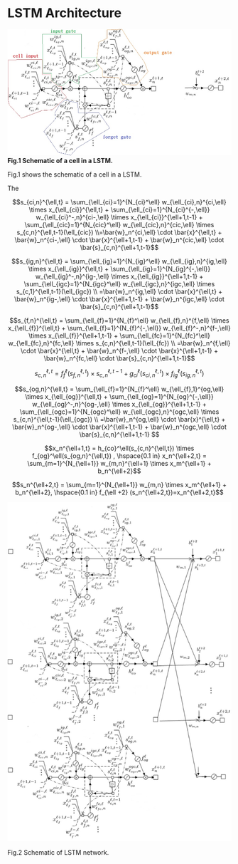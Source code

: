 # LSTM Architecture



![](/assets/schematic_cell_in_LSTM_separate_version.jpg)**Fig.1 Schematic of a cell in a LSTM.**


Fig.1 shows the schematic of a cell in a LSTM.


 

The 

$$s_{ci,n}^{\ell,t} = \sum_{\ell_{ci}=1}^{N_{ci}^\ell} w_{\ell_{ci},n}^{ci,\ell} \times x_{\ell_{ci}}^{\ell,t} + \sum_{\ell_{ci}=1}^{N_{ci}^{-,\ell}} w_{\ell_{ci}^-,n}^{ci-,\ell} \times x_{\ell_{ci}}^{\ell+1,t-1} + \sum_{\ell_{cic}=1}^{N_{cic}^\ell} w_{\ell_{cic},n}^{cic,\ell} \times s_{c,n}^{\ell,t-1}(\ell_{cic})  \\=\bar{w}_n^{ci,\ell} \cdot \bar{x}^{\ell,t} + \bar{w}_n^{ci-,\ell} \cdot \bar{x}^{\ell+1,t-1} +  \bar{w}_n^{cic,\ell} \cdot \bar{s}_{c,n}^{\ell+1,t-1}$$ 

$$s_{ig,n}^{\ell,t} = \sum_{\ell_{ig}=1}^{N_{ig}^\ell} w_{\ell_{ig},n}^{ig,\ell} \times x_{\ell_{ig}}^{\ell,t} + \sum_{\ell_{ig}=1}^{N_{ig}^{-,\ell}} w_{\ell_{ig}^-,n}^{ig-,\ell} \times x_{\ell_{ig}}^{\ell+1,t-1} + \sum_{\ell_{igc}=1}^{N_{igc}^\ell} w_{\ell_{igc},n}^{igc,\ell} \times s_{c,1}^{\ell,t-1}(\ell_{igc}) \\ =\bar{w}_n^{ig,\ell} \cdot \bar{x}^{\ell,t} + \bar{w}_n^{ig-,\ell} \cdot \bar{x}^{\ell+1,t-1} +  \bar{w}_n^{igc,\ell} \cdot \bar{s}_{c,n}^{\ell+1,t-1}$$

$$s_{f,n}^{\ell,t} = \sum_{\ell_{f}=1}^{N_{f}^\ell} w_{\ell_{f},n}^{f,\ell} \times x_{\ell_{f}}^{\ell,t} + \sum_{\ell_{f}=1}^{N_{f}^{-,\ell}} w_{\ell_{f}^-,n}^{f-,\ell} \times x_{\ell_{f}}^{\ell+1,t-1} + \sum_{\ell_{fc}=1}^{N_{fc}^\ell} w_{\ell_{fc},n}^{fc,\ell} \times s_{c,n}^{\ell,t-1}(\ell_{fc}) \\ =\bar{w}_n^{f,\ell} \cdot \bar{x}^{\ell,t} + \bar{w}_n^{f-,\ell} \cdot \bar{x}^{\ell+1,t-1} +  \bar{w}_n^{fc,\ell} \cdot \bar{s}_{c,n}^{\ell+1,t-1}$$

$$s_{c,n}^{\ell,t} = f_f^\ell(s_{f,n}^{\ell,t}) \times s_{c,n}^{\ell,t-1} + g_{ci}^\ell(s_{ci,n}^{\ell,t}) \times f_{ig}^\ell (s_{ig,n}^{\ell,t})$$



$$s_{og,n}^{\ell,t} = \sum_{\ell_{f}=1}^{N_{f}^\ell} w_{\ell_{f},1}^{og,\ell} \times x_{\ell_{og}}^{\ell,t} + \sum_{\ell_{og}=1}^{N_{og}^{-,\ell}} w_{\ell_{og}^-,n}^{og-,\ell} \times x_{\ell_{og}}^{\ell+1,t-1} + \sum_{\ell_{ogc}=1}^{N_{ogc}^\ell} w_{\ell_{ogc},n}^{ogc,\ell} \times s_{c,n}^{\ell,t-1}(\ell_{ogc}) \\ =\bar{w}_n^{og,\ell} \cdot \bar{x}^{\ell,t} + \bar{w}_n^{og-,\ell} \cdot \bar{x}^{\ell+1,t-1} +  \bar{w}_n^{ogc,\ell} \cdot \bar{s}_{c,n}^{\ell+1,t-1} $$



$$x_n^{\ell+1,t} = h_{co}^\ell(s_{c,n}^{\ell,t}) \times f_{og}^\ell(s_{og,n}^{\ell,t}) , \hspace{0.1 in} x_n^{\ell+2,t} = \sum_{m=1}^{N_{\ell+1}} w_{m,n}^{\ell+1} \times x_m^{\ell+1} + b_n^{\ell+2}$$

$$s_n^{\ell+2,t} = \sum_{m=1}^{N_{\ell+1}} w_{m,n} \times x_m^{\ell+1} + b_n^{\ell+2}, \hspace{0.1 in} f_{\ell +2} (s_n^{\ell+2,t})=x_n^{\ell+2,t}$$





![](/assets/schematic_LSTM.jpg)

Fig.2 Schematic of LSTM network.





